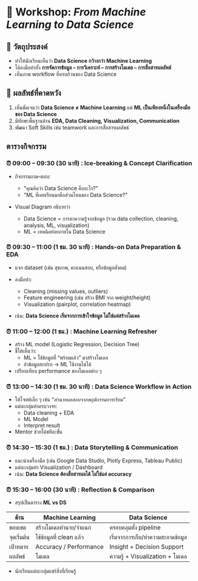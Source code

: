 
# 📘 Workshop: *From Machine Learning to Data Science*  

## 🎯 วัตถุประสงค์

* ทำให้นักเรียนเห็นว่า **Data Science กว้างกว่า Machine Learning**
* ได้ลงมือทำทั้ง **การจัดการข้อมูล – การวิเคราะห์ – การสร้างโมเดล – การสื่อสารผลลัพธ์**
* เห็นภาพ workflow ที่ครบถ้วนของ Data Science

## 📝 ผลลัพธ์ที่คาดหวัง

1. เห็นชัดเจนว่า **Data Science ≠ Machine Learning** แต่ **ML เป็นเพียงหนึ่งในเครื่องมือของ Data Science**
2. มีทักษะพื้นฐานด้าน **EDA, Data Cleaning, Visualization, Communication**
3. พัฒนา Soft Skills เช่น teamwork และการสื่อสารผลลัพธ์



##  ตารางกิจกรรม 

### ⏰ 09:00 – 09:30 (30 นาที) : Ice-breaking & Concept Clarification

* กิจกรรมถาม–ตอบ:

  * "คุณคิดว่า Data Science คืออะไร?"
  * "ML ที่เคยเรียนมาคือส่วนไหนของ Data Science?"
* Visual Diagram อธิบายว่า
  * Data Science = การหาความรู้จากข้อมูล (รวม data collection, cleaning, analysis, ML, visualization)
  * ML = เทคนิคย่อยภายใน Data Science



### ⏰ 09:30 – 11:00 (1 ชม. 30 นาที) : Hands-on Data Preparation & EDA

* แจก dataset (เช่น สุขภาพ, คะแนนสอบ, หรือข้อมูลสังคม)
* ลงมือทำ:

  * Cleaning (missing values, outliers)
  * Feature engineering (เช่น สร้าง BMI จาก weight/height)
  * Visualization (pairplot, correlation heatmap)
* เน้น: **Data Science เริ่มจากการเข้าใจข้อมูล ไม่ใช่แค่สร้างโมเดล**

### ⏰ 11:00 – 12:00 (1 ชม.) : Machine Learning Refresher

* สร้าง ML model (Logistic Regression, Decision Tree)
* ชี้ให้เห็นว่า:
  * ML = ใช้ข้อมูลที่ “พร้อมแล้ว” มาสร้างโมเดล
  * ถ้าข้อมูลสกปรก → ML ใช้งานไม่ได้
* เปรียบเทียบ performance ของโมเดลต่าง ๆ

### ⏰ 13:00 – 14:30 (1 ชม. 30 นาที) : Data Science Workflow in Action

* ให้โจทย์เล็ก ๆ เช่น *“ทำนายผลสอบจากพฤติกรรมการเรียน”*
* แต่ละกลุ่มทำครบวงจร:
  * Data cleaning + EDA
  * ML Model
  * Interpret result
* Mentor ช่วยโค้ชทีละขั้น

### ⏰ 14:30 – 15:30 (1 ชม.) : Data Storytelling & Communication

* แนะนำเครื่องมือ (เช่น Google Data Studio, Plotly Express, Tableau Public)
* แต่ละกลุ่มทำ Visualization / Dashboard
* เน้น: **Data Science ต้องสื่อสารผลได้ ไม่ใช่แค่ accuracy**


### ⏰ 15:30 – 16:00 (30 นาที) : Reflection & Comparison

* สรุปเป็นตาราง **ML vs DS**

| ด้าน        | Machine Learning        | Data Science                      |
| ----------- | ----------------------- | --------------------------------- |
| ขอบเขต      | สร้างโมเดลทำนาย/จำแนก   | ครอบคลุมทั้ง pipeline             |
| จุดเริ่มต้น | ใช้ข้อมูลที่ clean แล้ว | เริ่มจากการเก็บ/ทำความสะอาดข้อมูล |
| เป้าหมาย    | Accuracy / Performance  | Insight + Decision Support        |
| ผลลัพธ์     | โมเดล                   | ความรู้ + Visualization + โมเดล   |

* นักเรียนแต่ละกลุ่มแชร์สิ่งที่เรียนรู้



